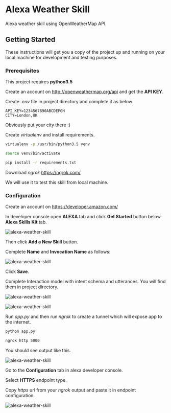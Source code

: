 # Alexa Weather Skill

Alexa weather skill using OpenWeatherMap API.

## Getting Started
These instructions will get you a copy of the project up and running on your local machine for development and testing purposes.


### Prerequisites

This project requires **python3.5**

Create an account on http://openweathermap.org/api and get the **API KEY**.

Create *.env* file in project directory and complete it as below:

```
API_KEY=1234567890ABCDEFGH
CITY=London,UK
```

Obviously put your city there :)

Create *virtualenv* and install requirements.

```sh
virtualenv -p /usr/bin/python3.5 venv

source venv/bin/activate

pip install -r requirements.txt
```

Download *ngrok* https://ngrok.com/

We will use it to test this skill from local machine.

### Configuration

Create an account on https://developer.amazon.com/

In developer console open **ALEXA** tab and click **Get Started** button below **Alexa Skills Kit** tab.

![alexa-weather-skill](https://i.imgur.com/7RkPiit.png)

Then click **Add a New Skill** button.

Complete **Name** and **Invocation Name** as follows:

![alexa-weather-skill](https://i.imgur.com/eKyJJ6V.png)

Click **Save**.

Complete Interaction model with intent schema and utterances. You will find them in project directory.

![alexa-weather-skill](https://i.imgur.com/MUqFAsN.png)

![alexa-weather-skill](https://i.imgur.com/xj5Inax.png)

Run *app.py* and then run *ngrok* to create a tunnel which will expose app to the internet.

```sh
python app.py

ngrok http 5000
```

You should see output like this.

![alexa-weather-skill](https://i.imgur.com/J1Bme7U.png)

Go to the **Configuration** tab in alexa developer console.

Select **HTTPS** endpoint type.

Copy *https* url from your *ngrok* output and paste it in endpoint configuration.

![alexa-weather-skill](https://i.imgur.com/YIGi43L.png)

